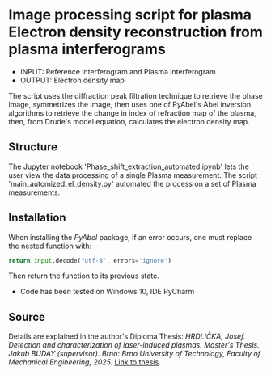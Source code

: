 # Image processing script for plasma Electron density reconstruction from plasma interferograms
- INPUT: Reference interferogram and Plasma interferogram
- OUTPUT: Electron density map
  
The script uses the diffraction peak filtration technique to retrieve the phase image, symmetrizes the image, then uses one of PyAbel's Abel inversion algorithms to retrieve the change in index of refraction map of the plasma, then, from Drude's model equation, calculates the electron density map.

## Structure
The Jupyter notebook 'Phase_shift_extraction_automated.ipynb' lets the user view the data processing of a single Plasma measurement. The script 'main_automized_el_density.py' automated the process on a set of Plasma measurements.

## Installation
When installing the *PyAbel* package, if an error occurs, one must replace the nested function with:
```python
return input.decode("utf-8", errors='ignore')
```

Then return the function to its previous state.
- Code has been tested on Windows 10, IDE PyCharm

## Source
Details are explained in the author's Diploma Thesis: *HRDLIČKA, Josef. Detection and characterization of laser-induced plasmas. Master's Thesis. Jakub BUDAY (supervisor). Brno: Brno University of Technology, Faculty of Mechanical Engineering, 2025.* [Link to thesis](https://www.vut.cz/en/students/final-thesis/detail/166167).
